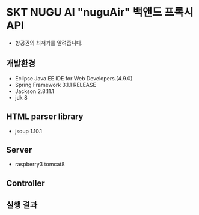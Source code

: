 # SKT NUGU AI "nuguAir" 백앤드 프록시 API
* 항공권의 최저가를 알려줍니다. 

## 개발환경
* Eclipse Java EE IDE for Web Developers.(4.9.0)
* Spring Framework 3.1.1 RELEASE
* Jackson 2.8.11.1
* jdk 8

## HTML parser library
* jsoup 1.10.1

## Server
* raspberry3 tomcat8

## Controller



## 실행 결과
